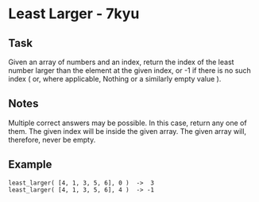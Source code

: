 # Least Larger - 7kyu

## Task
Given an array of numbers and an index, return the index of the least number larger than the element at the given index, or -1 if there is no such index ( or, where applicable, Nothing or a similarly empty value ).

## Notes
Multiple correct answers may be possible. In this case, return any one of them.
The given index will be inside the given array.
The given array will, therefore, never be empty.

## Example

```
least_larger( [4, 1, 3, 5, 6], 0 )  ->  3
least_larger( [4, 1, 3, 5, 6], 4 )  -> -1
```
